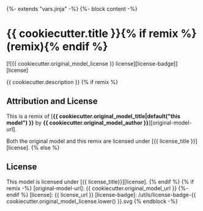 {%- extends "vars.jinja" -%}
{%- block content -%}
# {{ cookiecutter.title }}{% if remix %} (remix){% endif %}

[![{{ cookiecutter.original_model_license }} license][license-badge]][license]

{{ cookiecutter.description }}
{% if remix %}
## Attribution and License

This is a remix of
[**{{ cookiecutter.original_model_title|default("this model") }}** by **{{ cookiecutter.original_model_author }}**][original-model-url].

Both the original model and this remix are licensed under
[{{ license_title }}][license].
{% else %}
## License

This model is licensed under [{{ license_title}}][license].
{% endif %}
{% if remix -%}
[original-model-url]: {{ cookiecutter.original_model_url }}
{%- endif %}
[license]: {{ license_url }}
[license-badge]: /utils/license-badge-{{ cookiecutter.original_model_license.lower() }}.svg
{% endblock -%}
